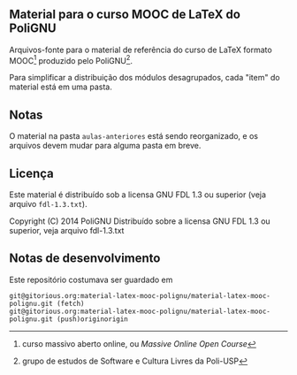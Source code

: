 Material para o curso MOOC de LaTeX do PoliGNU
----------------------------------------------

Arquivos-fonte para o material de referência do curso de LaTeX formato
MOOC[^1] produzido pelo PoliGNU[^2].

[^1]: curso massivo aberto online, ou _Massive Online Open Course_
[^2]: grupo de estudos de Software e Cultura Livres da Poli-USP

Para simplificar a distribuição dos módulos desagrupados, cada "item"
do material está em uma pasta.

Notas
-----

O material na pasta `aulas-anteriores` está sendo reorganizado,
e os arquivos devem mudar para alguma pasta em breve.

Licença
-------

Este material é distribuído sob a licensa GNU FDL 1.3 ou superior
(veja arquivo `fdl-1.3.txt`).

Copyright (C) 2014
  PoliGNU
Distribuído sobre a licensa GNU FDL 1.3 ou superior, veja arquivo
fdl-1.3.txt

Notas de desenvolvimento
------------------------

Este repositório costumava ser guardado em 

    git@gitorious.org:material-latex-mooc-polignu/material-latex-mooc-polignu.git (fetch)
    git@gitorious.org:material-latex-mooc-polignu/material-latex-mooc-polignu.git (push)originorigin
